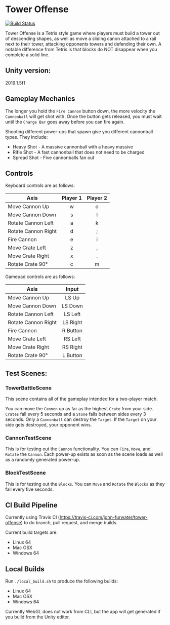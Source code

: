 # Tower Offense

[![Build Status](https://travis-ci.com/john-furwater/tower-offense.svg?branch=master)](https://travis-ci.com/john-furwater/tower-offense)

Tower Offense is a Tetris style game where players must build a tower out of
descending shapes, as well as move a sliding canon attached to a rail next to
their tower, attacking opponents towers and defending their own.  A notable
difference from Tetris is that blocks do NOT disappear when you complete a solid
line.

## Unity version:
2019.1.5f1

## Gameplay Mechanics

The longer you hold the `Fire Cannon` button down, the more velocity the
`Cannonball` will get shot with.  Once the button gets released, you must wait
until the `Charge Bar` goes away before you can fire again.

Shooting different power-ups that spawn give you different cannonball types.
They include:
* Heavy Shot - A massive cannonball with a heavy massive
* Rifle Shot - A fast cannonball that does not need to be charged
* Spread Shot - Five cannonballs fan out

## Controls

Keyboard controls are as follows:

|   Axis               | Player 1 | Player 2 |
| -------------------- |:--------:|:--------:|
| Move Cannon Up       | w        | o        |
| Move Cannon Down     | s        | l        |
| Rotate Cannon Left   | a        | k        |
| Rotate Cannon Right  | d        | ;        |
| Fire Cannon          | e        | i        |
| Move Crate Left      | z        | ,        |
| Move Crate Right     | x        | .        |
| Rotate Crate 90&deg; | c        | m        |

Gamepad controls are as follows:

|   Axis               | Input    |
| -------------------- |:--------:|
| Move Cannon Up       | LS Up    |
| Move Cannon Down     | LS Down  |
| Rotate Cannon Left   | LS Left  |
| Rotate Cannon Right  | LS Right |
| Fire Cannon          | R Button |
| Move Crate Left      | RS Left  |
| Move Crate Right     | RS Right |
| Rotate Crate 90&deg; | L Button |

## Test Scenes:
### TowerBattleScene

This scene contains all of the gameplay intended for a two-player match.

You can move the `Cannon` up as far as the highest `Crate` from your side.
`Crates` fall every 5 seconds and a `Stone` falls between sides every 3 seconds.
Only a `Cannonball` can destroy the `Target`.  If the `Target` on your side gets
destroyed, your opponent wins.

### CannonTestScene

This is for testing out the `Cannon` functionality.  You can `Fire`, `Move`, and
`Rotate` the `Cannon`.  Each power-up exists as soon as the scene loads as well
as a randomly generated power-up.

### BlockTestScene

This is for testing out the `Blocks`.  You can `Move` and `Rotate` the `Blocks`
as they fall every five seconds.

## CI Build Pipeline
Currently using Travis CI (https://travis-ci.com/john-furwater/tower-offense) to
do branch, pull request, and merge builds.

Current build targets are:
* Linux 64
* Mac OSX
* Windows 64

## Local Builds
Run ```./local_build.sh``` to produce the following builds:
* Linux 64
* Mac OSX
* Windows 64

Currently WebGL does not work from CLI, but the app will get generated if you
build from the Unity editor.

